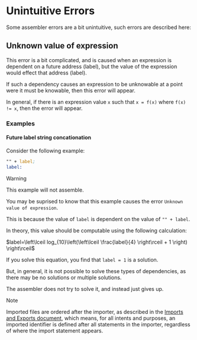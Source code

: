 # Unintuitive Errors

Some assembler errors are a bit unintuitive, such errors are described here:

## Unknown value of expression

This error is a bit complicated, and is caused when an expression is dependent on a future address (label), but the value of the expression would effect that address (label).

If such a dependency causes an expression to be unknowable at a point were it must be knowable, then this error will appear.

In general, if there is an expression value `x` such that `x = f(x)` where `f(x) != x`, then the error will appear.

### Examples

#### Future label string concationation
Consider the following example:

```asm
"" + label;
label:
```
> [!WARNING]
> This example will not assemble.

You may be suprised to know that this example causes the error `Unknown value of expression`.

This is because the value of `label` is dependent on the value of `"" + label`.

In theory, this value should be computable using the following calculation:

$`label=\left\lceil log_{10}\left(\left\lceil \frac{label}{4} \right\rceil + 1 \right) \right\rceil`$

If you solve this equation, you find that `label = 1` is a solution.

But, in general, it is not possible to solve these types of dependencies, as there may be no solutions or multiple solutions.

The assembler does not try to solve it, and instead just gives up.

> [!NOTE]
> Imported files are ordered after the importer, as described in the [Imports and Exports document](imports-and-exports.md#imports-structure-in-machine-code), which means, for all intents and purposes, an imported identifier is defined after all statements in the importer, regardless of where the import statement appears.

